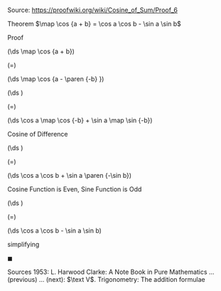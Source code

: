 # 

Source: https://proofwiki.org/wiki/Cosine_of_Sum/Proof_6

Theorem
$\map \cos {a + b} = \cos a \cos b - \sin a \sin b$


Proof













\(\ds \map \cos {a + b}\)

\(=\)







\(\ds \map \cos {a - \paren {-b} }\)




















\(\ds \)

\(=\)







\(\ds \cos a \map \cos {-b} + \sin a \map \sin {-b}\)





Cosine of Difference














\(\ds \)

\(=\)







\(\ds \cos a \cos b + \sin a \paren {-\sin b}\)





Cosine Function is Even, Sine Function is Odd














\(\ds \)

\(=\)







\(\ds \cos a \cos b - \sin a \sin b\)





simplifying



$\blacksquare$


Sources
1953: L. Harwood Clarke: A Note Book in Pure Mathematics ... (previous) ... (next): $\text V$. Trigonometry: The addition formulae




